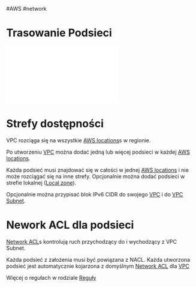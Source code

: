 #AWS #network

# Trasowanie Podsieci

![Trasowanie Podsieci](VPC%20Route%20table.md#Trasowanie%20Podsieci)

# Strefy dostępności

VPC rozciąga się na wszystkie [AWS locations](AWS%20locations.md)s w regionie.

Po utworzeniu [VPC](VPC.md) można dodać jedną lub więcej podsieci w każdej [AWS locations](AWS%20locations.md).

Każda podsieć musi znajdować się w całości w jednej [AWS locations](AWS%20locations.md) i nie może rozciągać się na inne strefy. Opcjonalnie można dodać podsieci w strefie lokalnej ([Local zone](AWS%20locations.md#Local%20zone)).

Opcjonalnie można przypisać blok IPv6 CIDR do swojego [VPC](VPC.md) i do [VPC Subnet](VPC%20Subnet.md).

# Nework ACL dla podsieci

[Network ACL](Network%20ACL.md)s kontrolują ruch przychodzący do i wychodzący z VPC Subnet.

Każda podsieć z założenia musi być powiązana z NACL. Każda utworzona podsieć jest automatycznie kojarzona z domyślnym [Network ACL](Network%20ACL.md) dla [VPC](VPC.md)

Więcej o regułach w rodziale [Reguły](Network%20ACL.md#Reguły)
